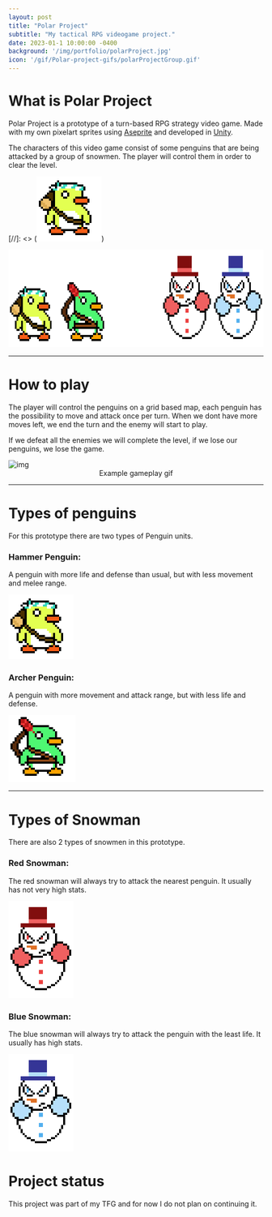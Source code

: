 ```yaml
---
layout: post
title: "Polar Project"
subtitle: "My tactical RPG videogame project."
date: 2023-01-1 10:00:00 -0400
background: '/img/portfolio/polarProject.jpg'
icon: '/gif/Polar-project-gifs/polarProjectGroup.gif'
---
```


# What is Polar Project

Polar Project is a prototype of a turn-based RPG strategy video game. Made with my own pixelart sprites using [Aseprite](https://www.aseprite.org/) and developed in [Unity](https://unity.com/es).

The characters of this video game consist of some penguins that are being attacked by a group of snowmen. The player will control them in order to clear the level.

[//]: <> (![gif](/gif/Polar-project-gifs/Penguin_Hammer.gif))

<img src="/gif/Polar-project-gifs/polarProjectGroup.gif" alt="img" class="responsive-gif" width="640" height="192"/>

___

# How to play

The player will control the penguins on a grid based map, each penguin has the possibility to move and attack once per turn. When we dont have more moves left, we end the turn and the enemy will start to play.

If we defeat all the enemies we will complete the level, if we lose our penguins, we lose the game.

<img src="/gif/Polar-project-gifs/polar-gameplay-example.gif" alt="img" class="responsive-img" width="800" height="600"/>
<center>Example gameplay gif</center>

___

# Types of penguins

For this prototype there are two types of Penguin units.

### Hammer Penguin:

A penguin with more life and defense than usual, but with less movement and melee range.

<img src="/gif/Polar-project-gifs/Penguin_Hammer.gif" alt="img" class="responsive-gif" width="128" height="128"/>

### Archer Penguin:

A penguin with more movement and attack range, but with less life and defense.

<img src="/gif/Polar-project-gifs/Penguin_Archer.gif" alt="img" class="responsive-gif" width="132" height="132"/>

___

# Types of Snowman

There are also 2 types of snowmen in this prototype.

### Red Snowman:

The red snowman will always try to attack the nearest penguin. It usually has not very high stats.

<img src="/gif/Polar-project-gifs/Red_Snowman.gif" alt="img" class="responsive-gif" width="128" height="192"/>

### Blue Snowman:

The blue snowman will always try to attack the penguin with the least life. It usually has high stats.

<img src="/gif/Polar-project-gifs/Blue_Snowman.gif" alt="img" class="responsive-gif" width="128" height="192"/>


# Project status

This project was part of my TFG and for now I do not plan on continuing it.